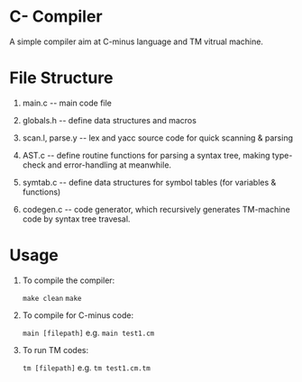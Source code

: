 C- Compiler
==========

A simple compiler aim at C-minus language and TM vitrual machine.

File Structure
==============

1. main.c 
    -- main code file

2. globals.h
    -- define data structures and macros

3. scan.l, parse.y
    -- lex and yacc source code for quick scanning & parsing

4. AST.c
    -- define routine functions for parsing a syntax tree, making type-check and error-handling at meanwhile.

5. symtab.c
    -- define data structures for symbol tables (for variables & functions)

6. codegen.c
    -- code generator, which recursively generates TM-machine code by syntax tree travesal.

Usage
=====

1. To compile the compiler:

    `make clean`
    `make`
    
2. To compile for C-minus code:

    `main [filepath]`
    e.g. `main test1.cm`
    
3. To run TM codes:

    `tm [filepath]`
    e.g. `tm test1.cm.tm`
    
    

